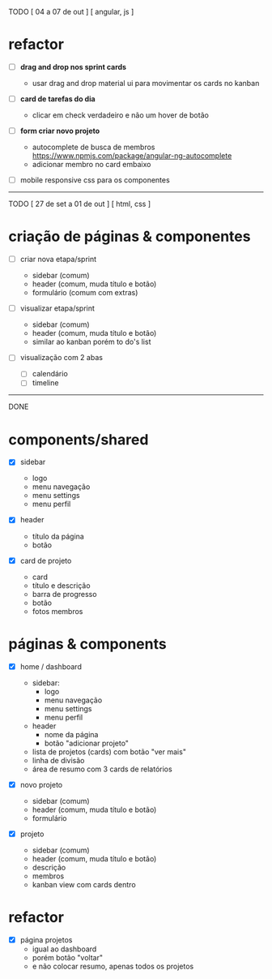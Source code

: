 TODO [ 04 a 07 de out ] [ angular, js ]

# refactor

- [ ] **drag and drop nos sprint cards**
  - usar drag and drop material ui para movimentar os cards no kanban

- [ ] **card de tarefas do dia**
  - clicar em check verdadeiro e não um hover de botão

- [ ] **form criar novo projeto**
  - autocomplete de busca de membros
    https://www.npmjs.com/package/angular-ng-autocomplete
  - adicionar membro no card embaixo 

- [ ] mobile responsive css para os componentes

---

TODO [ 27 de set a 01 de out ] [ html, css ]

# criação de páginas & componentes

- [ ] criar nova etapa/sprint
  - sidebar (comum)
  - header (comum, muda título e botão)
  - formulário (comum com extras)

- [ ] visualizar etapa/sprint
    - sidebar (comum)
    - header (comum, muda título e botão)
    - similar ao kanban porém to do's list

- [ ] visualização com 2 abas
  - [ ] calendário
  - [ ] timeline

---

DONE

# components/shared

- [x] sidebar
  - logo
  - menu navegação
  - menu settings
  - menu perfil

- [x] header
  - título da página
  - botão 

- [x] card de projeto
  - card
  - título e descrição
  - barra de progresso
  - botão 
  - fotos membros

# páginas & components

- [x] home / dashboard 
  - sidebar:
    - logo
    - menu navegação
    - menu settings
    - menu perfil
  - header
    - nome da página
    - botão "adicionar projeto"
  - lista de projetos (cards) com botão "ver mais"
  - linha de divisão
  - área de resumo com 3 cards de relatórios

- [x] novo projeto
  - sidebar (comum)
  - header (comum, muda título e botão)
  - formulário

- [x] projeto
  - sidebar (comum)
  - header (comum, muda título e botão)
  - descrição
  - membros
  - kanban view com cards dentro

# refactor

- [x] página projetos
  - igual ao dashboard
  - porém botão "voltar"
  - e não colocar resumo, apenas todos os projetos



